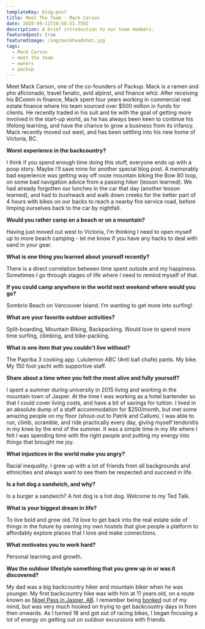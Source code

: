 ```yaml
---
templateKey: blog-post
title: Meet The Team - Mack Carson
date: 2020-09-11T20:56:51.750Z
description: A brief introduction to our team members.
featuredpost: true
featuredimage: /img/mackheadshot.jpg
tags:
  - Mack Carson
  - meet the team
  - owners
  - packup
---
```

Meet Mack Carson, one of the co-founders of Packup. Mack is a ramen and pho aficionado, travel fanatic, avid alpinst, and finance whiz. After receiving his BComm in finance, Mack spent four years working in commercial real estate finance where his team sourced over $500 million in funds for clients. He recently traded in his suit and tie with the goal of getting more involved in the start-up world, as he has always been keen to continue his lifelong learning, and have the chance to grow a business from its infancy. Mack recently moved out west, and has been settling into his new home of Victoria, BC.



**Worst experience in the backcountry?**

I think if you spend enough time doing this stuff, everyone ends up with a poop story. Maybe I’ll save mine for another special blog post. A memorably bad experience was getting way off route mountain biking the Bow 80 loop, on some bad navigation advice from a passing hiker (lesson learned). We had already forgotten our lunches in the car that day (another lesson learned), and had to bushwack and walk down creeks for the better part of 4 hours with bikes on our backs to reach a nearby fire service road, before limping ourselves back to the car by nightfall.

**Would you rather camp on a beach or on a mountain?**

Having just moved out west to Victoria, I’m thinking I need to open myself up to more beach camping - let me know if you have any hacks to deal with sand in your gear.

**What is one thing you learned about yourself recently?**

There is a direct correlation between time spent outside and my happiness. Sometimes I go through stages of life where I need to remind myself of that.

**If you could camp anywhere in the world next weekend where would you go?**

Sombrio Beach on Vancouver Island. I’m wanting to get more into surfing!

**What are your favorite outdoor activities?**

Split-boarding, Mountain Biking, Backpacking. Would love to spend more time surfing, climbing, and bike-packing.

**What is one item that you couldn't live without?**

The Paprika 3 cooking app. Lululemon ABC (Anti ball chafe) pants. My bike. My 150 foot yacht with supportive staff.

**Share about a time when you felt the most alive and fully yourself?**

 I spent a summer during university in 2015 living and working in the mountain town of Jasper. At the time I was working as a hotel bartender so that I could cover living costs, and have a bit of savings for tuition. I lived in an absolute dump of a staff accommodation for $250/month, but met some amazing people on my floor (shout-out to Patrik and Callum). I was able to run, climb, scramble, and ride practically every day, giving myself tendonitis in my knee by the end of the summer. It was a simple time in my life where I felt I was spending time with the right people and putting my energy into things that brought me joy.

**What injustices in the world make you angry?**

Racial inequality. I grew up with a lot of friends from all backgrounds and ethnicities and always want to see them be respected and succeed in life.

**Is a hot dog a sandwich, and why?**

Is a burger a sandwich? A hot dog is a hot dog. Welcome to my Ted Talk.

**What is your biggest dream in life?**

To live bold and grow old. I’d love to get back into the real estate side of things in the future by owning my own hostels that give people a platform to affordably explore places that I love and make connections.

**What motivates you to work hard?**

Personal learning and growth.

**Was the outdoor lifestyle something that you grew up in or was it discovered?**

My dad was a big backcountry hiker and mountain biker when he was younger. My first backcountry hike was with him at 11 years old, on a route known as [Nigel Pass in Jasper, AB](https://www.alltrails.com/trail/canada/alberta/nigel-pass). I remember being [bonked](https://en.wikipedia.org/wiki/Hitting_the_wall) out of my mind, but was very much hooked on trying to get backcountry days in from then onwards. As I turned 18 and got out of racing bikes, I began focusing a lot of energy on getting out on outdoor excursions with friends.